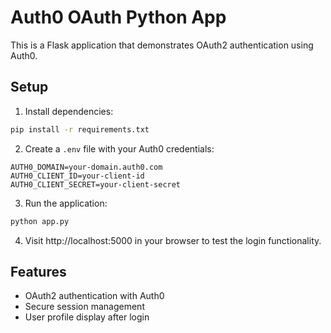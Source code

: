 # Auth0 OAuth Python App

This is a Flask application that demonstrates OAuth2 authentication using Auth0.

## Setup

1. Install dependencies:
```bash
pip install -r requirements.txt
```

2. Create a `.env` file with your Auth0 credentials:
```
AUTH0_DOMAIN=your-domain.auth0.com
AUTH0_CLIENT_ID=your-client-id
AUTH0_CLIENT_SECRET=your-client-secret
```

3. Run the application:
```bash
python app.py
```

4. Visit http://localhost:5000 in your browser to test the login functionality.

## Features
- OAuth2 authentication with Auth0
- Secure session management
- User profile display after login
